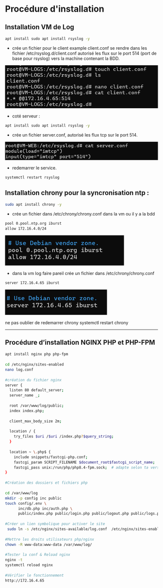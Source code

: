 # Procédure d'installation
## Installation VM de Log

```bash
apt install sudo apt install rsyslog -y
```
* crée un fichier pour le client example client.conf 
  se rendre dans les fichier /etc/rsyslog.d/client.conf autorisé les flux sur le port 514 (port de base pour rsyslog) vers la machine contenant la BDD.

![alt text](image-1.png)

* coté serveur :

```bash
apt install sudo apt install rsyslog -y
```
* crée un fichier server.conf, autorisé les flux tcp sur le port 514.

![alt text](image-5.png)

* redemarrer le service.

```bash
systemctl restart rsyslog
```

## Installation chrony pour la syncronisation ntp :

```bash
sudo apt install chrony -y
```
* crée un fichier dans /etc/chrony/chrony.conf dans la vm ou il y a la bdd

```bash
pool 0.pool.ntp.org iburst
allow 172.16.4.0/24 
```
![alt text](image.png)

* dans la vm log faire pareil crée un fichier dans /etc/chrony/chrony.conf

```bash
server 172.16.4.65 iburst 
```
![alt text](image-4.png)

ne pas oublier de redemarrer chrony
systemctl restart chrony

---
## Procédure d’installation NGINX PHP et PHP-FPM

```bash
apt install nginx php php-fpm 

cd /etc/nginx/sites-enabled
nano log.conf

#création du fichier nginx
server {
  listen 80 default_server;
  server_name _;

  root /var/www/log/public;
  index index.php;

  client_max_body_size 2m;

  location / {
    try_files $uri /$uri /index.php?$query_string;
  }

  location ~ \.php$ {
    include snippets/fastcgi-php.conf;
    fastcgi_param SCRIPT_FILENAME $document_root$fastcgi_script_name;
    fastcgi_pass unix:/run/php/php8.4-fpm.sock;  # adapte selon ta version >  }
}

#Création des dossiers et fichiers php

cd /var/www/log
mkdir -p config inc public
touch config/.env \
      inc/db.php inc/auth.php \
      public/index.php public/login.php public/logout.php public/logs.php public/export.php

#Créer un lien symbolique pour activer le site 
 sudo ln -s /etc/nginx/sites-available/log.conf  /etc/nginx/sites-enabled/
      
#Mettre les droits utilisateurs php/nginx 
chown -R www-data:www-data /var/www/log/

#Tester la conf & Reload nginx
nginx -t
systemctl reload nginx

#Vérifier le fonctionnement 
http://172.16.4.65
```